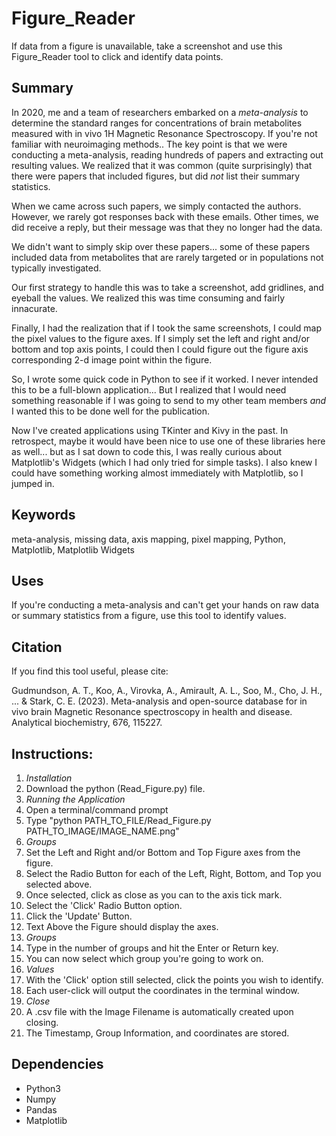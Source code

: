# Figure_Reader
If data from a figure is unavailable, take a screenshot and use this Figure_Reader tool to click and identify data points. 

## Summary
In 2020, me and a team of researchers embarked on a *meta-analysis* to determine the standard ranges for concentrations of brain metabolites measured with in vivo 1H Magnetic Resonance Spectroscopy. If you're not familiar with neuroimaging methods.. The key point is that we were conducting a meta-analysis, reading hundreds of papers and extracting out resulting values. We realized that it was common (quite surprisingly) that there were papers that included figures, but did _not_ list their summary statistics. 

When we came across such papers, we simply contacted the authors. However, we rarely got responses back with these emails. Other times, we did receive a reply, but their message was that they no longer had the data. 

We didn't want to simply skip over these papers... some of these papers included data from metabolites that are rarely targeted or in populations not typically investigated.

Our first strategy to handle this was to take a screenshot, add gridlines, and eyeball the values. We realized this was time consuming and fairly innacurate. 

Finally, I had the realization that if I took the same screenshots, I could map the pixel values to the figure axes. If I simply set the left and right and/or bottom and top axis points, I could then I could figure out the figure axis corresponding 2-d image point within the figure.

So, I wrote some quick code in Python to see if it worked. I never intended this to be a full-blown application... But I realized that I would need something reasonable if I was going to send to my other team members *and* I wanted this to be done well for the publication. 

Now I've created applications using TKinter and Kivy in the past. In retrospect, maybe it would have been nice to use one of these libraries here as well... but as I sat down to code this, I was really curious about Matplotlib's Widgets (which I had only tried for simple tasks). I also knew I could have something working almost immediately with Matplotlib, so I jumped in.

## Keywords
meta-analysis, missing data, axis mapping, pixel mapping, Python, Matplotlib, Matplotlib Widgets

## Uses
If you're conducting a meta-analysis and can't get your hands on raw data or summary statistics from a figure, use this tool to identify values.

## Citation
If you find this tool useful, please cite:

Gudmundson, A. T., Koo, A., Virovka, A., Amirault, A. L., Soo, M., Cho, J. H., ... & Stark, C. E. (2023). Meta-analysis and open-source database for in vivo brain Magnetic Resonance spectroscopy in health and disease. Analytical biochemistry, 676, 115227.

## Instructions:
1. *Installation*
2. Download the python (Read_Figure.py) file.
3. *Running the Application*
4. Open a terminal/command prompt
5. Type "python PATH_TO_FILE/Read_Figure.py PATH_TO_IMAGE/IMAGE_NAME.png"
6. *Groups*
7. Set the Left and Right and/or Bottom and Top Figure axes from the figure.
8. Select the Radio Button for each of the Left, Right, Bottom, and Top you selected above.
9. Once selected, click as close as you can to the axis tick mark.
10. Select the 'Click' Radio Button option.
11. Click the 'Update' Button.
12. Text Above the Figure should display the axes.
13. *Groups*
14. Type in the number of groups and hit the Enter or Return key.
15. You can now select which group you're going to work on.
16. *Values*
17. With the 'Click' option still selected, click the points you wish to identify.
18. Each user-click will output the coordinates in the terminal window.
19. *Close*
20. A .csv file with the Image Filename is automatically created upon closing. 
21. The Timestamp, Group Information, and coordinates are stored.

## Dependencies
- Python3
- Numpy
- Pandas
- Matplotlib
